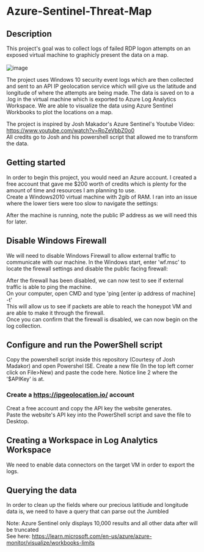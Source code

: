 # Azure-Sentinel-Threat-Map</h1>

## Description </h2>
This project's goal was to collect logs of failed RDP logon attempts on an exposed virtual machine to graphicly present the data on a map. 
</br>
</br>
![image](https://github.com/JimmyDuong00/Azure-Sentinel-Threat-Map/assets/95601798/6d57e145-b613-4888-9477-c2f5f7bdfd79)

The project uses Windows 10 security event logs which are then collected and sent to an API IP geolocation service which will give us the latitude and longitude of where the attempts are being made. 
</b>
The data is saved on to a .log in the virtual machine which is exported to Azure Log Analytics Workspace. We are able to visualize the data using Azure Sentinel Workbooks to plot the locations on a map. 

The project is inspired by Josh Makador's Azure Sentinel's Youtube Video: https://www.youtube.com/watch?v=RoZeVbbZ0o0 </br>
All credits go to Josh and his powershell script that allowed me to transform the data. 

## Getting started</h2>
In order to begin this project, you would need an Azure account. I created a free account that gave me $200 worth of credits which is plenty for the amount of time and resources I am planning to use.
</br>
Create a Windows2010 virtual machine with 2gib of RAM. I ran into an issue where the lower tiers were too slow to navigate the settings:

After the machine is running, note the public IP address as we will need this for later. 

## Disable Windows Firewall
We will need to disable Windows Firewall to allow external traffic to communicate with our machine. 
In the Windows start, enter 'wf.msc' to locate the firewall settings and disable the public facing firewall:

After the firewall has been disabled, we can now test to see if external traffic is able to ping the machine.
</br>
On your computer, open CMD and type 'ping [enter ip address of machine] -t' </br> 
This will allow us to see if packets are able to reach the honeypot VM and are able to make it through the firewall. 
</br>
Once you can confirm that the firewall is disabled, we can now begin on the log collection. 

## Configure and run the PowerShell script
Copy the powershell script inside this repository (Courtesy of Josh Madakor) and open Powershel ISE. Create a new file (In the top left corner click on File>New) and paste the code here. 
Notice line 2 where the '$APIKey' is at. 

### Create a https://ipgeolocation.io/ account
Creat a free account and copy the API key the website generates. 
</br>
Paste the website's API key into the PowerShell script and save the file to Desktop.

## Creating a Workspace in Log Analytics Workspace </h2>
We need to enable data connectors on the target VM in order to export the logs. 

## Querying the data </h2>
In order to clean up the fields where our precious latitiude and longitude data is, we need to have a query that can parse out the Jumbled 

Note: Azure Sentinel only displays 10,000 results and all other data after will be truncated </br>
See here: https://learn.microsoft.com/en-us/azure/azure-monitor/visualize/workbooks-limits
